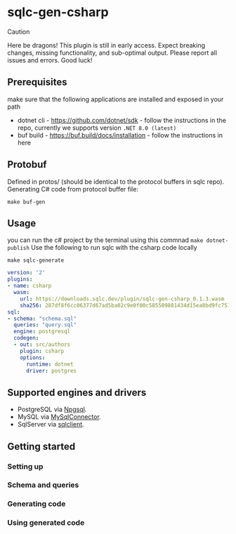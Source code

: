 # sqlc-gen-csharp

> [!CAUTION]
> Here be dragons! This plugin is still in early access. Expect breaking changes, missing functionality, and sub-optimal output. Please report all issues and errors. Good luck!

## Prerequisites
make sure that the following applications are installed and exposed in your path

* dotnet cli - https://github.com/dotnet/sdk - follow the instructions in the repo, currently we supports version `.NET 8.0 (latest)`
* buf build - https://buf.build/docs/installation - follow the instructions in here

## Protobuf
Defined in protos/ (should be identical to the protocol buffers in sqlc repo).
Generating C# code from protocol buffer file:
```
make buf-gen
```

## Usage
you can run the c# project by the terminal using this commnad `make dotnet-publish`
Use the following to run sqlc with the csharp code locally
```
make sqlc-generate
```

```yaml
version: '2'
plugins:
- name: csharp
  wasm:
    url: https://downloads.sqlc.dev/plugin/sqlc-gen-csharp_0.1.3.wasm
    sha256: 287df8f6cc06377d67ad5ba02c9e0f00c585509881434d15ea8bd9fc751a9368
sql:
- schema: "schema.sql"
  queries: "query.sql"
  engine: postgresql
  codegen:
  - out: src/authors
    plugin: csharp
    options:
      runtime: dotnet
      driver: postgres
```

## Supported engines and drivers

- PostgreSQL via [Npgsql](https://www.nuget.org/packages/Npgsql).
- MySQL via [MySqlConnector](https://www.nuget.org/packages/MySqlConnector).
- SqlServer via [sqlclient](https://learn.microsoft.com/en-us/dotnet/framework/data/adonet/data-providers?redirectedfrom=MSDN#net-framework-data-provider-for-sql-server-sqlclient).

## Getting started


### Setting up


### Schema and queries


### Generating code


### Using generated code
